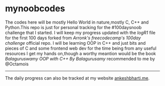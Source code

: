 # mynoobcodes

The codes here will be mostly Hello World in nature,mostly C, C++ and Python.This repo is just for personal tracking for the #100daysnoob challenge that I started.
I will keep my progress updated with the _logR1_ file for the first 100 days forked from _Arronk's freecodecamp's 100day challenge_ official repo.
I will be learning OOP in C++ and just bits and pieces of C and some frontend web dev for the time being from any useful resources I get my hands on,though a worthy meantion would be the book *Balaguruswamy OOP with C++ By Balagurusamy* recommended to me by @Octamois

***
The daily progress can also be tracked at my website [ankeshbharti.me](ankeshbharti.me).